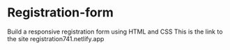 # Registration-form

Build a responsive registration form using HTML and CSS
This is the link to the site       registration741.netlify.app
